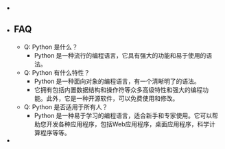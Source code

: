 -
- ## FAQ
	- Q: Python 是什么？
		- Python 是一种流行的编程语言，它具有强大的功能和易于使用的语法。
	- Q: Python 有什么特性？
		- Python 是一种面向对象的编程语言，有一个清晰明了的语法。
		- 它拥有包括内置数据结构和操作符等众多高级特性和强大的编程功能。此外，它是一种开源软件，可以免费使用和修改。
	- Q: Python 是否适用于所有人？
		- Python 是一种易于学习的编程语言，适合新手和专家使用。它可以帮助您开发各种应用程序，包括Web应用程序，桌面应用程序，科学计算程序等等。
-
